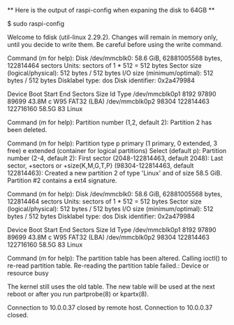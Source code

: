 

** Here is the output of raspi-config when expaning the disk to 64GB **

$ sudo raspi-config

Welcome to fdisk (util-linux 2.29.2).
Changes will remain in memory only, until you decide to write them.
Be careful before using the write command.


Command (m for help): Disk /dev/mmcblk0: 58.6 GiB, 62881005568 bytes, 122814464 sectors
Units: sectors of 1 * 512 = 512 bytes
Sector size (logical/physical): 512 bytes / 512 bytes
I/O size (minimum/optimal): 512 bytes / 512 bytes
Disklabel type: dos
Disk identifier: 0x2a479984

Device         Boot Start       End   Sectors  Size Id Type
/dev/mmcblk0p1       8192     97890     89699 43.8M  c W95 FAT32 (LBA)
/dev/mmcblk0p2      98304 122814463 122716160 58.5G 83 Linux

Command (m for help): Partition number (1,2, default 2):
Partition 2 has been deleted.

Command (m for help): Partition type
   p   primary (1 primary, 0 extended, 3 free)
   e   extended (container for logical partitions)
Select (default p): Partition number (2-4, default 2): First sector (2048-122814463, default 2048): Last sector, +sectors or +size{K,M,G,T,P} (98304-122814463, default 122814463):
Created a new partition 2 of type 'Linux' and of size 58.5 GiB.
Partition #2 contains a ext4 signature.

Command (m for help):
Disk /dev/mmcblk0: 58.6 GiB, 62881005568 bytes, 122814464 sectors
Units: sectors of 1 * 512 = 512 bytes
Sector size (logical/physical): 512 bytes / 512 bytes
I/O size (minimum/optimal): 512 bytes / 512 bytes
Disklabel type: dos
Disk identifier: 0x2a479984

Device         Boot Start       End   Sectors  Size Id Type
/dev/mmcblk0p1       8192     97890     89699 43.8M  c W95 FAT32 (LBA)
/dev/mmcblk0p2      98304 122814463 122716160 58.5G 83 Linux

Command (m for help): The partition table has been altered.
Calling ioctl() to re-read partition table.
Re-reading the partition table failed.: Device or resource busy

The kernel still uses the old table. The new table will be used at the next reboot or after you run partprobe(8) or kpartx(8).

Connection to 10.0.0.37 closed by remote host.
Connection to 10.0.0.37 closed.
